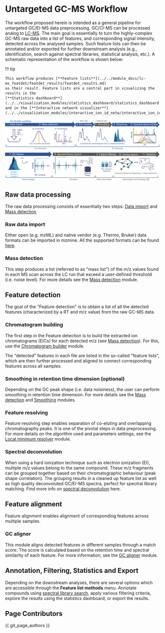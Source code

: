 # Untargeted GC-MS Workflow
The workflow proposed herein is intended as a general pipeline for untargeted GC/EI-MS data preprocessing. GC/CI-MS can be processed analog to [LC-MS](../../workflows/lcmsworkflow/lcms-workflow.md).
The main goal is essentially to turn the highly-complex GC-MS raw data into a list of features, and corresponding signal intensity, detected across the analysed samples.
Such feature lists can then be annotated and/or exported for further downstream analysis (e.g., identification, search against spectral libraries, statistical analysis, etc.).
A schematic representation of the workflow is shown below:

!!! tip

    This workflow produces [**Feature lists**](../../module_docs/lc-ms_featdet/featdet_results/featdet_results.md) 
    as their result. Feature lists are a central part in visualizing the results in the 
    [**Statistics dashboard**](../../visualization_modules/statistics_dashboard/statistics_dashboard.md) 
    and in the [**Interactive network visualizer**](../../visualization_modules/interactive_ion_id_netw/interactive_ion_id_netw.md). 

![workflow-image](mzmine_workflows_2_gc.png)

## Raw data processing
The raw data processing consists of essentially two steps: [Data import](../../module_docs/io/data-import.md#ms-data) and [Mass detection](../../module_docs/featdet_mass_detection/mass-detection.md)
  
### Raw data import
Either open (e.g. mzML) and native vendor (e.g. Thermo, Bruker) data formats can be imported in mzmine. All the supported formats can be found [here](../../module_docs/io/data-import.md#ms-data).

### Mass detection
This step produces a list (referred to as "mass list") of the m/z values found in each MS scan across the LC run that exceed a user-defined threshold (i.e. noise level). For more details see the [Mass detection](../../module_docs/featdet_mass_detection/mass-detection.md) module.

## Feature detection
The goal of the "Feature detection" is to obtain a list of all the detected features (characterized by a RT and m/z value) from the raw GC-MS data.

### Chromatogram building
The first step in the Feature detection is to build the extracted ion chromatograms (EICs) for each detected m/z (see [Mass detection](../../module_docs/featdet_mass_detection/mass-detection.md)).
For this, use the [Chromatogram builder](../../module_docs/lc-ms_featdet/featdet_adap_chromatogram_builder/adap-chromatogram-builder.md) module.

The "detected" features in each file are listed in the so-called "feature lists", which are then further processed and aligned to connect corresponding features across all samples.

### Smoothing in retention time dimension (optional)
Depending on the GC peak shape (i.e. data noisiness), the user can perform smoothing in retention time dimension. 
For more details see the [Mass detection](../../module_docs/featdet_mass_detection/mass-detection.md) and [Smoothing](../../module_docs/featdet_smoothing/smoothing.md) modules.

### Feature resolving
Feature resolving step enables separation of co-eluting and overlapping chromatography peaks. It is one of the pivotal steps in data preprocessing. For more details on the algorithm used and parameters settings, see the [Local minimum resolver](../../module_docs/featdet_resolver_local_minimum/local-minimum-resolver.md) module.

### Spectral deconvolution
When using a hard ionization technique such as electron ionization (EI), multiple m/z values belong to the same compound. These m/z fragments can be grouped together based on their chromatographic behaviour (peak shape correlation).
The grouping results in a cleaned up feature list as well as high quality deconvoluted GC/EI-MS spectra, perfect for spectral library matching. Find more info on [spectral deconvolution](../../module_docs/featdet_spectraldeconvolutiongc/spectraldeconvolutiongc.md) here.

## Feature alignment 
Feature alignment enables alignment of corresponding features across multiple samples. 

### GC aligner
This module aligns detected features in different samples through a match score. The score is calculated based on the retention time and spectral similarity of each feature. 
For more information, see the [GC aligner](../../module_docs/align_gcei/align_gc_ei.md) module. 

## Annotation, Filtering, Statistics and Export
Depending on the downstream analyses, there are several options which are accessible through the **Feature list methods** menu. Annotate compounds using [spectral library search](../../module_docs/id_spectral_library_search/spectral_library_search.md),
apply various filtering criteria, explore the results using the statistics dashboard, or export the results.

## Page Contributors

{{ git_page_authors }}
